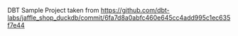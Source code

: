 DBT Sample Project taken from https://github.com/dbt-labs/jaffle_shop_duckdb/commit/6fa7d8a0abfc460e645cc4add995c1ec635f7e44